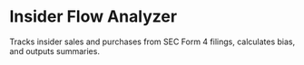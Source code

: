# Insider Flow Analyzer

Tracks insider sales and purchases from SEC Form 4 filings, calculates bias, and outputs summaries.